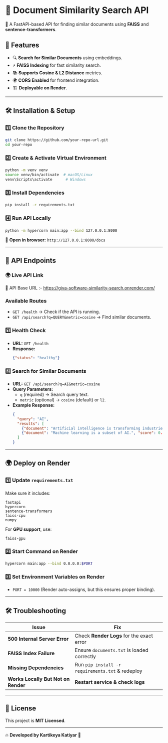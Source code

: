 # 📄 Document Similarity Search API

🚀 A FastAPI-based API for finding similar documents using **FAISS** and **sentence-transformers**.

## 📌 Features
- 🔍 **Search for Similar Documents** using embeddings.
- ⚡ **FAISS Indexing** for fast similarity search.
- 📚 **Supports Cosine & L2 Distance** metrics.
- 🌍 **CORS Enabled** for frontend integration.
- 🏗️ **Deployable on Render**.

---

## 🛠️ **Installation & Setup**
### **1️⃣ Clone the Repository**
```sh
git clone https://github.com/your-repo-url.git
cd your-repo
```

### **2️⃣ Create & Activate Virtual Environment**
```sh
python -m venv venv
source venv/bin/activate  # macOS/Linux
venv\Scripts\activate      # Windows
```

### **3️⃣ Install Dependencies**
```sh
pip install -r requirements.txt
```

### **4️⃣ Run API Locally**
```sh
python -m hypercorn main:app --bind 127.0.0.1:8000
```
📌 **Open in browser:** `http://127.0.0.1:8000/docs`

---

## 🚀 **API Endpoints**

### 🌍 **Live API Link**
🔗 API Base URL :- https://giva-software-similarity-search.onrender.com/

### **Available Routes**
- `GET /health` → Check if the API is running.
- `GET /api/search?q=QUERY&metric=cosine` → Find similar documents.
### **1️⃣ Health Check**
- **URL:** `GET /health`
- **Response:**
  ```json
  {"status": "healthy"}
  ```

### **2️⃣ Search for Similar Documents**
- **URL:** `GET /api/search?q=AI&metric=cosine`
- **Query Parameters:**
  - `q` (required) → Search query text.
  - `metric` (optional) → `cosine` (default) or `l2`.
- **Example Response:**
  ```json
  {
    "query": "AI",
    "results": [
      {"document": "Artificial intelligence is transforming industries.", "score": 0.98},
      {"document": "Machine learning is a subset of AI.", "score": 0.95}
    ]
  }
  ```

---

## 🌍 **Deploy on Render**
### **1️⃣ Update `requirements.txt`**
Make sure it includes:
```
fastapi
hypercorn
sentence-transformers
faiss-cpu
numpy
```
For **GPU support**, use:
```
faiss-gpu
```

### **2️⃣ Start Command on Render**
```sh
hypercorn main:app --bind 0.0.0.0:$PORT
```

### **3️⃣ Set Environment Variables on Render**
- `PORT = 10000` (Render auto-assigns, but this ensures proper binding).

---

## 🛠️ **Troubleshooting**
| **Issue** | **Fix** |
|-----------|--------|
| **500 Internal Server Error** | Check **Render Logs** for the exact error |
| **FAISS Index Failure** | Ensure `documents.txt` is loaded correctly |
| **Missing Dependencies** | Run `pip install -r requirements.txt` & redeploy |
| **Works Locally But Not on Render** | **Restart service & check logs** |

---

## 📄 **License**
This project is **MIT Licensed**.

---
🔥 **Developed by Kartikeya Katiyar** 🚀

